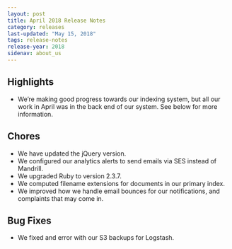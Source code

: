 ```yaml
---
layout: post
title: April 2018 Release Notes
category: releases
last-updated: "May 15, 2018"
tags: release-notes
release-year: 2018
sidenav: about_us
---
```


## Highlights
* We’re making good progress towards our indexing system, but all our work in April was in the back end of our system. See below for more information.

## Chores
* We have updated the jQuery version.
* We configured our analytics alerts to send emails via SES instead of Mandrill.
* We upgraded Ruby to version 2.3.7.
* We computed filename extensions for documents in our primary index.
* We improved how we handle email bounces for our notifications, and complaints that may come in.

## Bug Fixes
* We fixed and error with our S3 backups for Logstash.
